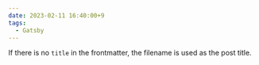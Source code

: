 ```yaml
---
date: 2023-02-11 16:40:00+9
tags:
  - Gatsby
---
```


If there is no `title` in the frontmatter,
the filename is used as the post title.
